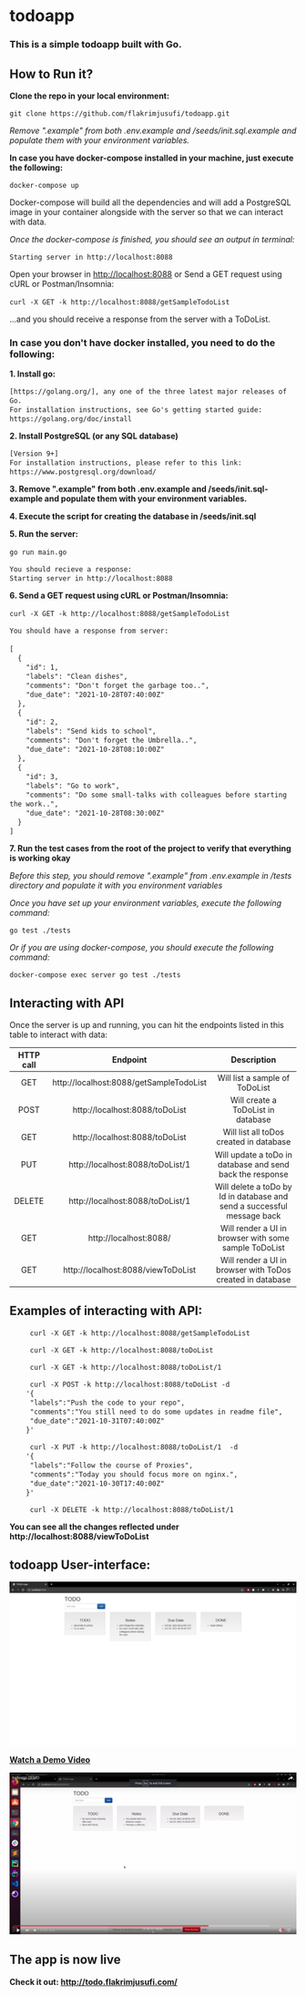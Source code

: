 # todoapp

### This is a simple todoapp built with Go.

## How to Run it?

**Clone the repo in your local environment:**

~~~~
git clone https://github.com/flakrimjusufi/todoapp.git
~~~~

*Remove ".example" from both .env.example and /seeds/init.sql.example and populate them with your environment variables.* 


**In case you have docker-compose installed in your machine, just execute the following:**

~~~~
docker-compose up
~~~~

Docker-compose will build all the dependencies and will add a PostgreSQL image in your container alongside 
with the server so that we can interact with data. 

*Once the docker-compose is finished, you should see an output in terminal:*

~~~
Starting server in http://localhost:8088
~~~

Open your browser in [http://localhost:8088](http://localhost:8088) or Send a GET request using cURL or Postman/Insomnia:

`curl -X GET -k http://localhost:8088/getSampleTodoList`

...and you should receive a response from the server with a ToDoList.

### In case you don't have docker installed, you need to do the following:

**1. Install go:**

~~~~
[https://golang.org/], any one of the three latest major releases of Go.
For installation instructions, see Go's getting started guide: https://golang.org/doc/install
~~~~

**2. Install PostgreSQL (or any SQL database)**

~~~~
[Version 9+]
For installation instructions, please refer to this link: https://www.postgresql.org/download/
~~~~

**3. Remove ".example" from both .env.example and /seeds/init.sql-example and populate them with your environment variables.**

**4. Execute the script for creating the database in /seeds/init.sql**

**5. Run the server:**

`go run main.go`

~~~~
You should recieve a response:
Starting server in http://localhost:8088
~~~~

**6. Send a GET request using cURL or Postman/Insomnia:**

`curl -X GET -k http://localhost:8088/getSampleTodoList`

~~~~
You should have a response from server: 

[
  {
    "id": 1,
    "labels": "Clean dishes",
    "comments": "Don't forget the garbage too..",
    "due_date": "2021-10-28T07:40:00Z"
  },
  {
    "id": 2,
    "labels": "Send kids to school",
    "comments": "Don't forget the Umbrella..",
    "due_date": "2021-10-28T08:10:00Z"
  },
  {
    "id": 3,
    "labels": "Go to work",
    "comments": "Do some small-talks with colleagues before starting the work..",
    "due_date": "2021-10-28T08:30:00Z"
  }
]
~~~~

**7. Run the test cases from the root of the project to verify that everything is working okay**

*Before this step, you should remove ".example" from .env.example in /tests directory and 
populate it with you environment variables*

*Once you have set up your environment variables, execute the following command:*

~~~
go test ./tests
~~~

*Or if you are using docker-compose, you should execute the following command:*
~~~
docker-compose exec server go test ./tests
~~~

## Interacting with API 

Once the server is up and running, you can hit the endpoints listed in this table to interact with data: 

| HTTP call        | Endpoint           | Description  |
| :-------------: |:-------------:| :-----:|
| GET     | http://localhost:8088/getSampleTodoList | Will list a sample of ToDoList |
| POST      | http://localhost:8088/toDoList     |  Will create a ToDoList in database |
| GET | http://localhost:8088/toDoList      |   Will list all toDos created in database |
| PUT | http://localhost:8088/toDoList/1    |   Will update a toDo in database and send back the response |
| DELETE | http://localhost:8088/toDoList/1    |   Will delete a toDo by Id in database and send a successful message back |
| GET     | http://localhost:8088/ | Will render a UI in browser with some sample ToDoList |
| GET     | http://localhost:8088/viewToDoList | Will render a UI in browser with ToDos created in database|

## Examples of interacting with API: 

~~~~
     curl -X GET -k http://localhost:8088/getSampleTodoList  
~~~~     

~~~~     
     curl -X GET -k http://localhost:8088/toDoList  
~~~~

~~~~     
     curl -X GET -k http://localhost:8088/toDoList/1 
~~~~

~~~~
     curl -X POST -k http://localhost:8088/toDoList -d   
	'{
 	 "labels":"Push the code to your repo",
 	 "comments":"You still need to do some updates in readme file",
 	 "due_date":"2021-10-31T07:40:00Z"
 	}'
~~~~

~~~~
     curl -X PUT -k http://localhost:8088/toDoList/1  -d   
	'{
	 "labels":"Follow the course of Proxies",
	 "comments":"Today you should focus more on nginx.",
	 "due_date":"2021-10-30T17:40:00Z"
	}'
~~~~
~~~~
     curl -X DELETE -k http://localhost:8088/toDoList/1
~~~~

**You can see all the changes reflected under http://localhost:8088/viewToDoList**

## todoapp User-interface:

![](https://github.com/flakrimjusufi/todoapp/blob/main/screenshoots/viewSampleToDoList.png)

**[Watch a Demo Video](https://youtu.be/Yz-IRic_U0A)**

[![DEMO](https://github.com/flakrimjusufi/todoapp/blob/main/screenshoots/screenshoot.png)](https://youtu.be/Yz-IRic_U0A)

## The app is now live 

**Check it out: http://todo.flakrimjusufi.com/**